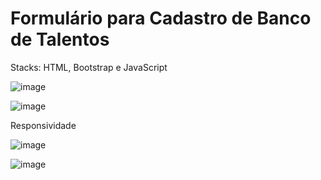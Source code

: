 # Formulário para Cadastro de Banco de Talentos

Stacks: HTML, Bootstrap e JavaScript


![image](https://user-images.githubusercontent.com/94297628/187694919-24388c0e-8720-47ae-9741-77458094f0a1.png)

![image](https://user-images.githubusercontent.com/94297628/187694982-0b9e9d86-5679-4cca-b9e2-19c70c7b04fb.png)


Responsividade

![image](https://user-images.githubusercontent.com/94297628/187695099-6f9f858a-52ea-4b31-b84f-30115a5324c6.png)

![image](https://user-images.githubusercontent.com/94297628/187695170-d3176ad4-99ff-4a51-872c-cebea046f176.png)
